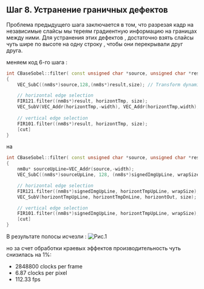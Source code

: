 ## Шаг 8. Устранение граничных дефектов  

Проблема предыдущего шага заключается в том, что разрезая кадр на независимые слайсы мы тереям градиентную информацию на границах между ними. 
Для устранения этих дефектов , достаточно взять слайсы чуть шире по высоте на одну строку , чтобы они перекрывали друг друга. 

меняем код 6-го шага :
```cpp
int CBaseSobel::filter( const unsigned char *source, unsigned char *result)
{
	VEC_SubC((nm8s*)source,128,(nm8s*)result,size);	// Transform dynamic range 0..255 to -128..+127

	// horizontal edge selection 
	FIR121.filter((nm8s*)result, horizontTmp, size);
	VEC_SubV(VEC_Addr(horizontTmp,-width), VEC_Addr(horizontTmp,width), horizontOut, size);
	
	// vertical edge selection 
	FIR101.filter((nm8s*)result, horizontTmp, size);
	[cut]
}
```

на 


```cpp
int CBaseSobel::filter( const unsigned char *source, unsigned char *result)
{
	nm8u* sourceUpLine=VEC_Addr(source,-width);
	VEC_SubC((nm8s*)sourceUpLine, 128, (nm8s*)signedImgUpLine, wrapSize);	// Transform dynamic range 0..255 to -128..+127

	// horizontal edge selection 
	FIR121.filter((nm8s*)signedImgUpLine, horizontTmpUpLine, wrapSize);
	VEC_SubV(horizontTmpUpLine, horizontTmpDnLine, horizontOut, size);

	// vertical edge selection 
	FIR101.filter((nm8s*)signedImgUpLine, horizontTmpUpLine, wrapSize);
	[cut]
}

```

	
В результате полосы исчезли :
![Рис.1](http://savepic.su/5938789.jpg)

но за счет обработки краевых эффектов производительность чуть снизилась на 1%:
- 2848800 clocks per frame 
- 6.87 clocks per pixel
- 112.33 fps






